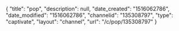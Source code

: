{
    "title": "pop",
    "description": null,
    "date_created": "1516062786",
    "date_modified": "1516062786",
    "channelid": "135308797",
    "type": "captivate",
    "layout": "channel",
    "url": "\/c\/pop\/135308797"
}